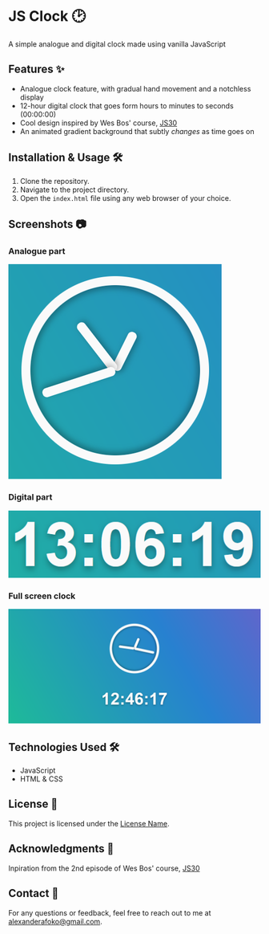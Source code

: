 # JS Clock 🕑

A simple analogue and digital clock made using vanilla JavaScript

## Features ✨

- Analogue clock feature, with gradual hand movement and a notchless display
- 12-hour digital clock that goes form hours to minutes to seconds (00:00:00)
- Cool design inspired by Wes Bos' course, [JS30](https://javascript30.com/)
- An animated gradient background that subtly _changes_ as time goes on

## Installation & Usage 🛠️

1. Clone the repository.
2. Navigate to the project directory.
3. Open the `index.html` file using any web browser of your choice.

## Screenshots 📷

### Analogue part
![analogue part](image-1.png)

### Digital part
![digital part](image-2.png)

### Full screen clock
![full screen image of the clock](image.png)

## Technologies Used 🛠️

- JavaScript
- HTML & CSS

## License 📝

This project is licensed under the [License Name](link-to-license-file).

## Acknowledgments 🙏

Inpiration from the 2nd episode of Wes Bos' course, [JS30](https://javascript30.com/)

## Contact 📧

For any questions or feedback, feel free to reach out to me at alexanderafoko@gmail.com.
